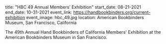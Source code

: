 title: "HBC 49 Annual Members’ Exhibition"
start_date: 08-21-2021
end_date: 10-31-2021
event_link: https://handbookbinders.org/current-exhibition
event_image: hbc_49.jpg
location: American Bookbinders Museum, San Francisco, California

The 49th Annual Hand Bookbinders of California Members' Exhibition at the American Bookbinders Museum in San Francisco.
